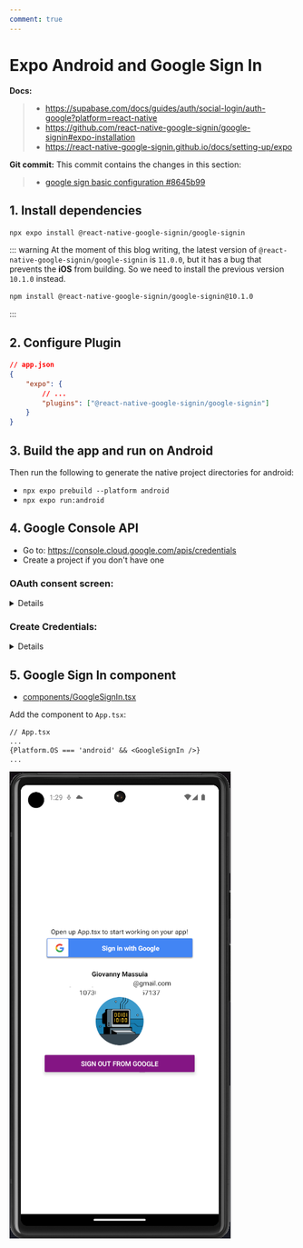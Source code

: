```yaml
---
comment: true
---
```


# Expo Android and Google Sign In

**Docs:**

> -   https://supabase.com/docs/guides/auth/social-login/auth-google?platform=react-native
> -   https://github.com/react-native-google-signin/google-signin#expo-installation
> -   https://react-native-google-signin.github.io/docs/setting-up/expo

**Git commit:** This commit contains the changes in this section:

> -   [google sign basic configuration #8645b99](https://github.com/giovannymassuia/expo-social-login/commit/8645b991342eb6211a4cc5dc8f8bd1e76a6837f7)

## 1. Install dependencies

`npx expo install @react-native-google-signin/google-signin`

::: warning
At the moment of this blog writing, the latest version of `@react-native-google-signin/google-signin` is `11.0.0`, but it has a bug that prevents the **iOS** from building. So we need to install the previous version `10.1.0` instead.

```bash
npm install @react-native-google-signin/google-signin@10.1.0
```

:::

## 2. Configure Plugin

```json
// app.json
{
    "expo": {
        // ...
        "plugins": ["@react-native-google-signin/google-signin"]
    }
}
```

## 3. Build the app and run on Android

Then run the following to generate the native project directories for android:

-   `npx expo prebuild --platform android`
-   `npx expo run:android`

## 4. Google Console API

-   Go to: https://console.cloud.google.com/apis/credentials
-   Create a project if you don't have one

### OAuth consent screen:

<details>
In [OAuth consent screen](https://console.cloud.google.com/apis/credentials/consent)

<details>
<summary>screenshot</summary>
<img src="./assets/consent-screen-menu.png"/>
</details>

-   Select `External` and click `Create`
     <details>
     <summary>screenshot</summary>
     <img src="./assets/consent-screen-1.png"/>
     </details>

-   Just Fill in the required fields for now and click `Save and Continue`
     <details>
     <summary>screenshot</summary>
     <img src="./assets/consent-screen-2.png"/>
     <img src="./assets/consent-screen-3.png"/>
     </details>

-   No need to add any `scopes` for now, click `Save and Continue`

    -   Add test users if you want, click `Save and Continue`

        > _While publishing status is set to "Testing", only test users are able to access the app. Allowed user cap prior to app verification is 100, and is counted over the entire lifetime of the app._

        <details>
        <summary>screenshot</summary>
        <img src="./assets/consent-screen-4.png"/>
        </details>

    -   Click `Back to Dashboard`

</details>

### Create Credentials:

<details>

In [Credentials](https://console.cloud.google.com/apis/credentials)

<details>
<summary>screenshot</summary>
<img src="./assets/credentials-menu.png"/>
</details>

-   Click `Create Credentials` and select `OAuth client ID`
     <details>
     <summary>screenshot</summary>
     <img src="./assets/credentials-1.png"/>
     </details>

-   Select `Android` and fill in the required fields and click `Create`

    -   **Package name:** Use the one from `app.json` in `expo.android.package`
    -   **SHA-1 certificate fingerprint:** Run `keytool -keystore android/app/debug.keystore -list -v` and copy the SHA-1 value

        -   Password: `android`

     <details>
     <summary>screenshot</summary>
     <img src="./assets/credentials-3.png"/>
     </details>

-   No need to copy the `Client ID` for now

</details>

## 5. Google Sign In component

-   [components/GoogleSignIn.tsx](https://github.com/giovannymassuia/expo-social-login/blob/main/components/GoogleSignIn.tsx)

Add the component to `App.tsx`:

```tsx
// App.tsx
...
{Platform.OS === 'android' && <GoogleSignIn />}
...
```

<img src="./assets/android-google-signed-in.png"/>
